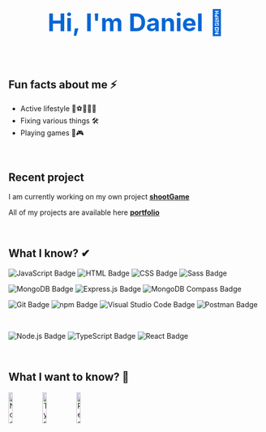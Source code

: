 <div align="center">
  <h1 style="color: #0366d6; font-size: 48px; font-weight: bold;">Hi, I'm Daniel 👋</h1> 
</div>

<br>

## Fun facts about me ⚡
- Active lifestyle 💪⚽🚴‍♂️🎿
- Fixing various things 🛠
- Playing games 🎲🎮

<br>

## Recent project
I am currently working on my own project [**shootGame**](https://github.com/sirbuli/shootGame)

All of my projects are available here [**portfolio**](https://github.com/sirbuli?tab=repositories)

<br>

## What I know? ✔
![JavaScript Badge](https://img.shields.io/badge/JavaScript-%23F7DF1E.svg?&style=for-the-badge&logo=javascript&logoColor=black)
![HTML Badge](https://img.shields.io/badge/HTML-%23E34F26.svg?&style=for-the-badge&logo=html5&logoColor=white)
![CSS Badge](https://img.shields.io/badge/CSS-%231572B6.svg?&style=for-the-badge&logo=css3&logoColor=white)
![Sass Badge](https://img.shields.io/badge/Sass-%23CC6699.svg?&style=for-the-badge&logo=sass&logoColor=white)

![MongoDB Badge](https://img.shields.io/badge/MongoDB-%2347A248.svg?&style=for-the-badge&logo=mongodb&logoColor=white)
![Express.js Badge](https://img.shields.io/badge/Express.js-%23000000.svg?&style=for-the-badge&logo=express&logoColor=white)
![MongoDB Compass Badge](https://img.shields.io/badge/MongoDB_Compass-%2347A248.svg?&style=for-the-badge&logo=mongodb&logoColor=white)

![Git Badge](https://img.shields.io/badge/Git-%23F05033.svg?&style=for-the-badge&logo=git&logoColor=white)
![npm Badge](https://img.shields.io/badge/npm-%23CB3837.svg?&style=for-the-badge&logo=npm&logoColor=white)
![Visual Studio Code Badge](https://img.shields.io/badge/Visual%20Studio%20Code-%23007ACC.svg?&style=for-the-badge&logo=visual-studio-code&logoColor=white)
![Postman Badge](https://img.shields.io/badge/Postman-%23FF6C37.svg?&style=for-the-badge&logo=postman&logoColor=white)


<br>

![Node.js Badge](https://img.shields.io/badge/Node.js-%23339933.svg?&style=for-the-badge&logo=node.js&logoColor=white)
![TypeScript Badge](https://img.shields.io/badge/TypeScript-%23007ACC.svg?&style=for-the-badge&logo=typescript&logoColor=white)
![React Badge](https://img.shields.io/badge/React-%2361DAFB.svg?&style=for-the-badge&logo=react&logoColor=black)
  
  <br>

  <div>
    <h2 style"font-size: 42px; font-weight: bold;">What I want to know? 👀</h2>
    <img alt="Node.js Badge" src="https://img.shields.io/badge/Node.js-%23339933.svg?&style=for-the-badge&logo=node.js&logoColor=white" style="width: 12.5%;     height: 12.5%;"/>
    <img alt="TypeScript Badge" src="https://img.shields.io/badge/TypeScript-%23007ACC.svg?&style=for-the-badge&logo=typescript&logoColor=white"                 style="width: 12.5%; height: 12.5%;"/>
    <img alt="React Badge" src="https://img.shields.io/badge/React-%2361DAFB.svg?&style=for-the-badge&logo=react&logoColor=black" style="width: 12.5%;           height: 12.5%"/>
  </div>
 </div>                                                                                                                       



<!--

<div align="center">
  <h1 style="color: #0366d6; font-size: 48px; font-weight: bold;">Hi, I'm Daniel 👋</h1> 
  <img alt="Developer Badge" src="https://img.shields.io/badge/Developer-gray?style=for-the-badge&logo=appveyor" style="width: 25%; height: 25%;"/>
</div>

<br>

<div>
  <h2 style="font-size: 42px; font-weight: bold;">Fun facts about me ⚡</h2>
  <ul>
    <li>Active lifestyle 💪⚽🚴‍♂️🎿</li>
    <li>Fixing various things 🛠</li>
    <li>Playing games 🎲🎮</li>
</div>

<br>
  
<div>
  <h2 style="font-size: 42px; font-weight: bold;">Recent project</h2>
  <p>Currently, I am working on my own project [**shootGame**](https://github.com/sirbuli/shootGame)</p>
  <p>All of my projects are availeble here [**portfolio**](https://github.com/sirbuli?tab=repositories)</p>

</div>

<br>  
  
**sirbuli/sirbuli** is a ✨ _special_ ✨ repository because its `README.md` (this file) appears on your GitHub profile.

Here are some ideas to get you started:


- 👯 I’m looking to collaborate on ...
- 🤔 I’m looking for help with ...
- 💬 Ask me about ...
- 📫 How to reach me: ...
- 😄 Pronouns: ...
-->






